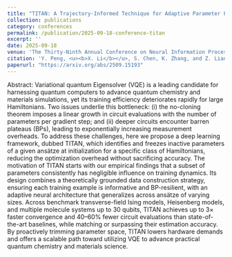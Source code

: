 ```yaml
---
title: "TITAN: A Trajectory-Informed Technique for Adaptive Parameter Freezing in Large-Scale VQE"
collection: publications
category: conferences
permalink: /publication/2025-09-18-conference-titan
excerpt: ''
date: 2025-09-18
venue: 'The Thirty-Ninth Annual Conference on Neural Information Processing Systems (NeurIPS 2025)'
citation: 'Y. Peng, <u><b>X. Li</b></u>, S. Chen, K. Zhang, and Z. Liang, Y. Wang, and Y. Du. Waiting for proceedings.'
paperurl: "https://arxiv.org/abs/2509.15193"
---
```


Abstract: Variational quantum Eigensolver (VQE) is a leading candidate for harnessing quantum computers to advance quantum chemistry and materials simulations, yet its
training efficiency deteriorates rapidly for large Hamiltonians. Two issues underlie
this bottleneck: (i) the no-cloning theorem imposes a linear growth in circuit evaluations with the number of parameters per gradient step; and (ii) deeper circuits
encounter barren plateaus (BPs), leading to exponentially increasing measurement
overheads. To address these challenges, here we propose a deep learning framework, dubbed TITAN, which identifies and freezes inactive parameters of a given
ansätze at initialization for a specific class of Hamiltonians, reducing the optimization overhead without sacrificing accuracy. The motivation of TITAN starts with our
empirical findings that a subset of parameters consistently has negligible influence
on training dynamics. Its design combines a theoretically grounded data construction strategy, ensuring each training example is informative and BP-resilient, with
an adaptive neural architecture that generalizes across ansätze of varying sizes.
Across benchmark transverse-field Ising models, Heisenberg models, and multiple
molecule systems up to 30 qubits, TITAN achieves up to 3× faster convergence and
40–60% fewer circuit evaluations than state-of-the-art baselines, while matching or
surpassing their estimation accuracy. By proactively trimming parameter space,
TITAN lowers hardware demands and offers a scalable path toward utilizing VQE
to advance practical quantum chemistry and materials science.
